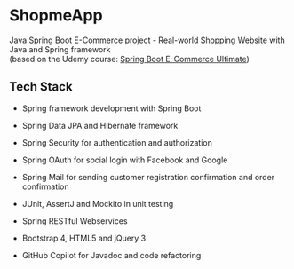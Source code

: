 # ShopmeApp

Java Spring Boot E-Commerce project - Real-world Shopping Website with Java and Spring framework  
(based on the Udemy course: [Spring Boot E-Commerce Ultimate](https://www.udemy.com/course/spring-boot-e-commerce-ultimate))


## Tech Stack

- Spring framework development with Spring Boot

- Spring Data JPA and Hibernate framework

- Spring Security for authentication and authorization

- Spring OAuth for social login with Facebook and Google

- Spring Mail for sending customer registration confirmation and order confirmation

- JUnit, AssertJ and Mockito in unit testing

- Spring RESTful Webservices

- Bootstrap 4, HTML5 and jQuery 3

- GitHub Copilot for Javadoc and code refactoring
